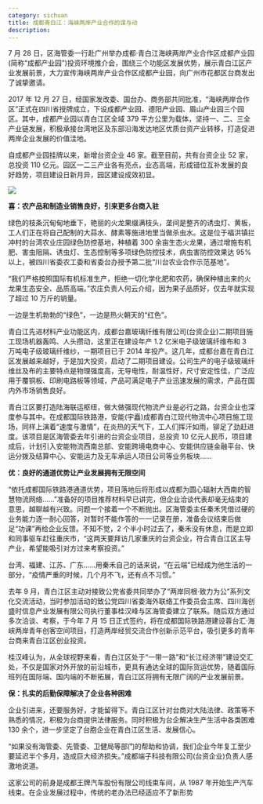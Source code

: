 ```yaml
---
category: sichuan
title: 成都青白江：海峡两岸产业合作的谋与动
description:
---
```


7 月 28 日，区海管委一行赴广州举办成都·青白江海峡两岸产业合作区成都产业园(简称“成都产业园”)投资环境推介会，围绕三个功能区发展优势，展示青白江区产业发展前景，大力宣传海峡两岸产业合作区成都产业园，向广州市花都区台商发出了诚挚邀请。

2017 年 12 月 27 日，经国家发改委、国台办、商务部共同批准，“海峡两岸合作区”正式在四川省授牌成立，下设成都产业园、德阳产业园、眉山产业园三个园区。其中，成都产业园以青白江区全域 379 平方公里为载体，坚持一、二、三全产业链发展，积极承接台湾地区及东部沿海发达地区优质台资产业转移，打造促进两岸企业发展的价值洼地。

自成都产业园挂牌以来，新增台资企业 46 家。截至目前，共有台资企业 52 家，总投资 110 亿元。园区一二三产业各有亮点，业态高端，形成错位互补发展的良好趋势，项目建设日新月异，园区建设成效初显。

![](https://imgcdn.scol.com.cn/NEWS_91B0D3769D0C95AC376C3E45069861DE.JPG)

**喜：农产品和制造业销售良好，引来更多台商入驻**

绿色的枝条沉甸甸地垂下，艳丽的火龙果缀满枝头，垄间是整齐的诱虫灯、黄板，工人们正在将自己配制的大蒜水、酵素等施进地里当做杀虫水。这是位于福洪镇拦冲村的台湾农业庄园绿色防控基地，种植着 300 余亩生态火龙果，通过增施有机肥、害虫阻隔、诱虫灯、生态控制等多项绿色防控技术，病虫害防控效果达 95%以上，被四川省委农工委和省委台办授予第二批“川台农业合作示范基地”。

“我们严格按照国际有机标准生产，拒绝一切化学化肥和农药，确保种植出来的火龙果生态安全、品质高端。”农庄负责人何云介绍，因为果子品质好，仅去年就实现了超过 10 万斤的销量。

一边是生机勃勃的“绿色”，一边是热火朝天的“红色”。

青白江先进材料产业功能区内，成都台嘉玻璃纤维有限公司(台资企业)二期项目施工现场机器轰鸣、人头攒动，这里正在建设年产 1.2 亿米电子级玻璃纤维布和 3 万吨电子级玻璃纤维纱，一期项目已于 2014 年投产。这几年，成都台嘉在青白江区发展越来越好，于是加大投资，启动了二期项目建设。公司生产的电子级玻璃纤维丝及布的主要特点是物理强度高，无导电性，耐温性好，尺寸安定性佳，广泛应用于覆铜板、印刷电路板等领域，产品可满足电子产业迅速发展的需求，产品在国内外市场销售良好。

青白江区要打造陆海联运枢纽，做大做强现代物流产业是必行之路，台资企业也深度参与其中。在成都国际铁路港，安能(宇矗)成都青白江现代物流中心项目施工现场，同样上演着“速度与激情”，在炎热的天气下，工人们挥汗如雨，铆足了劲赶进度。该项目是区海管委去年引进的台资企业项目，总投资 10 亿元人民币，项目建成后，计划引入安能物流西南总部、安能跨境电商中心、安能供应链金融平台、快运分拨及结算中心、安能运力及无车承运人项目公司等业务板块……

**优：良好的通道优势让产业发展拥有无限空间**

“依托成都国际铁路港通道优势，项目落地后将形成以成都为圆心辐射大西南的智慧物流网络……”准备好的项目推荐材料早已讲完，但企业洽谈代表却毫无结束的意思，越聊越有兴致。问题一个接着一个不断抛出。区海管委主任秦禾凭借过硬的业务能力逐一耐心回答，对暂时不能作答的一一记录在册，准备会议结束后做足“功课”再给企业反馈。不知不觉，2 个半小时过去了，秦禾没有休息，而是立即和同事驱车赶往重庆市，“这两天要拜访几家重庆的台资企业，符合青白江区主导产业，希望能吸引对方过来考察投资。”

台湾、福建、江苏、广东……用秦禾自己的话来说，“在云端”已经成为他生活的一部分，“疫情严重的时候，几个月不飞，还有点不习惯。”

去年 9 月，青白江区主动对接致公党省委共同举办了“两岸同根·致力为公”系列文化交流活动，当时参加活动的致公党四川省委海外联络工作委员会主席、四川海创盛时信息产业发展有限公司执行董事桂汉峰与区海管委建立了联系。随后双方通过多次洽谈、考察，于今年 7 月 15 日正式签约，将在成都国际铁路港建设蓉台汇·海峡两岸青年创客空间项目，打造两岸经贸交流合作创新示范平台，吸引更多的青年台商来青白江区创业投资。

桂汉峰认为，从全球视野来看，青白江区处于“一带一路”和“长江经济带”建设交汇处，不仅是国家对外开放的前沿城市，更具有通达全球的国际货运优势，随着国际班列在国际端、国内端的不断拓展，青白江区将拥有无限广阔的产业发展前景。

**保：扎实的后勤保障解决了企业各种困难**

企业引进来，还要服务好，才能留得下。青白江区针对台商对大陆法律、政策等不熟悉的情况，积极为台商提供法律服务。同时积极为台企解决生产生活中各类困难 130 余个，进一步坚定了台胞企业在青白江区生活、发展信心。

“如果没有海管委、先管委、卫健局等部门的帮助和协调，我们企业今年复工至少要延迟半个多月，造成巨大经济损失。”成都端子科技有限公司(台资企业)负责人感激地说道。

这家公司的前身是成都王牌汽车股份有限公司线束车间，从 1987 年开始生产汽车线束。在企业发展过程中，传统的老办法已经适应不了新形势
